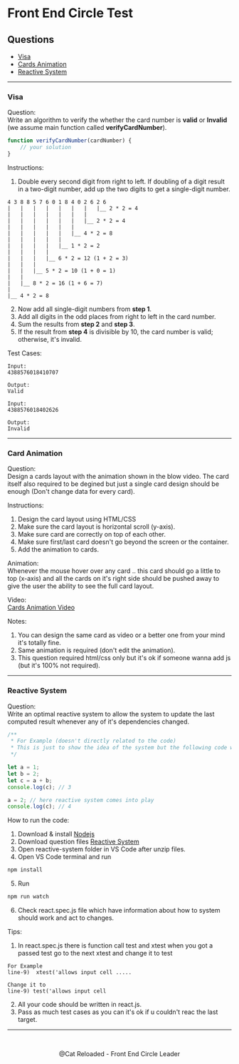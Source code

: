# Front End Circle Test

<!--
> Main Layout

-   Question
-   Instructions?
-   Test Cases
-   Notes?

---- -->

## Questions

-   [Visa](#visa)
-   [Cards Animation](#cards-animation)
-   [Reactive System](#reactive-system)

---

### Visa

Question:  
Write an algorithm to verify the whether the card number is **valid** or **Invalid** (we assume main function called **verifyCardNumber**).

```js
function verifyCardNumber(cardNumber) {
    // your solution
}
```

Instructions:

1. Double every second digit from right to left. If doubling of a digit result in a two-digit number, add up the two digits to get a single-digit number.

```
4 3 8 8 5 7 6 0 1 8 4 0 2 6 2 6
|   |   |   |   |   |   |   |__ 2 * 2 = 4
|   |   |   |   |   |   |
|   |   |   |   |   |   |__ 2 * 2 = 4
|   |   |   |   |   |
|   |   |   |   |   |__ 4 * 2 = 8
|   |   |   |   |
|   |   |   |   |__ 1 * 2 = 2
|   |   |   |
|   |   |   |__ 6 * 2 = 12 (1 + 2 = 3)
|   |   |
|   |   |__ 5 * 2 = 10 (1 + 0 = 1)
|   |
|   |__ 8 * 2 = 16 (1 + 6 = 7)
|
|__ 4 * 2 = 8
```

2. Now add all single-digit numbers from **step 1**.
3. Add all digits in the odd places from right to left in the card number.
4. Sum the results from **step 2** and **step 3**.
5. If the result from **step 4** is divisible by 10, the card number is valid; otherwise, it's invalid.

Test Cases:

```
Input:
4388576018410707

Output:
Valid
```

```
Input:
4388576018402626

Output:
Invalid
```

---

### Card Animation

Question:  
Design a cards layout with the animation shown in the blow video. The card itself also required to be degined but just a single card design should be enough (Don't change data for every card).

Instructions:

1. Design the card layout using HTML/CSS
2. Make sure the card layout is horizontal scroll (y-axis).
3. Make sure card are correctly on top of each other.
4. Make sure first/last card doesn't go beyond the screen or the container.
5. Add the animation to cards.

Animation:  
Whenever the mouse hover over any card .. this card should go a little to top (x-axis) and all the cards on it's right side should be pushed away to give the user the ability to see the full card layout.

Video:  
[Cards Animation Video](https://drive.google.com/file/d/1jwfbXdyrwUZ45pZl2Vky01oJ8EU3RE-1/view?usp=sharing)

Notes:

1. You can design the same card as video or a better one from your mind it's totally fine.
2. Same animation is required (don't edit the animation).
3. This question required html/css only but it's ok if someone wanna add js (but it's 100% not required).

---

### Reactive System

Question:  
Write an optimal reactive system to allow the system to update the last computed result whenever any of it's dependencies changed.

```js
/**
 * For Example (doesn't directly related to the code)
 * This is just to show the idea of the system but the following code won't * work in vanilla js
 */

let a = 1;
let b = 2;
let c = a + b;
console.log(c); // 3

a = 2; // here reactive system comes into play
console.log(c); // 4
```

How to run the code:

1. Download & install [Nodejs](https://nodejs.org/en/)
2. Download question files [Reactive System](https://drive.google.com/file/d/1vcm3EIT68lkSBr85rcmIw3EJtEaubK-5/view?usp=sharing)
3. Open reactive-system folder in VS Code after unzip files.
4. Open VS Code terminal and run

```sh
npm install
```

5. Run

```sh
npm run watch
```

6. Check react.spec.js file which have information about how to system should work and act to changes.

Tips:

1. In react.spec.js there is function call test and xtest when you got a passed test go to the next xtest and change it to test

```
For Example
line-9)  xtest('allows input cell .....

Change it to
line-9) test('allows input cell
```

2. All your code should be written in react.js.
3. Pass as much test cases as you can it's ok if u couldn't reac the last target.

---

<br />
<p align="center">@Cat Reloaded - Front End Circle Leader</p>
